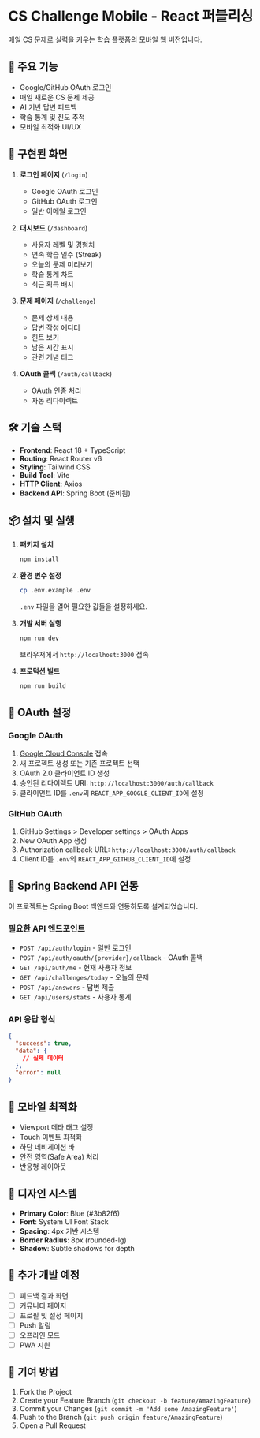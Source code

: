 # CS Challenge Mobile - React 퍼블리싱

매일 CS 문제로 실력을 키우는 학습 플랫폼의 모바일 웹 버전입니다.

## 🚀 주요 기능

- Google/GitHub OAuth 로그인
- 매일 새로운 CS 문제 제공
- AI 기반 답변 피드백
- 학습 통계 및 진도 추적
- 모바일 최적화 UI/UX

## 📱 구현된 화면

1. **로그인 페이지** (`/login`)
   - Google OAuth 로그인
   - GitHub OAuth 로그인
   - 일반 이메일 로그인

2. **대시보드** (`/dashboard`)
   - 사용자 레벨 및 경험치
   - 연속 학습 일수 (Streak)
   - 오늘의 문제 미리보기
   - 학습 통계 차트
   - 최근 획득 배지

3. **문제 페이지** (`/challenge`)
   - 문제 상세 내용
   - 답변 작성 에디터
   - 힌트 보기
   - 남은 시간 표시
   - 관련 개념 태그

4. **OAuth 콜백** (`/auth/callback`)
   - OAuth 인증 처리
   - 자동 리다이렉트

## 🛠️ 기술 스택

- **Frontend**: React 18 + TypeScript
- **Routing**: React Router v6
- **Styling**: Tailwind CSS
- **Build Tool**: Vite
- **HTTP Client**: Axios
- **Backend API**: Spring Boot (준비됨)

## 📦 설치 및 실행

1. **패키지 설치**
   ```bash
   npm install
   ```

2. **환경 변수 설정**
   ```bash
   cp .env.example .env
   ```
   `.env` 파일을 열어 필요한 값들을 설정하세요.

3. **개발 서버 실행**
   ```bash
   npm run dev
   ```
   브라우저에서 `http://localhost:3000` 접속

4. **프로덕션 빌드**
   ```bash
   npm run build
   ```

## 🔐 OAuth 설정

### Google OAuth
1. [Google Cloud Console](https://console.cloud.google.com/) 접속
2. 새 프로젝트 생성 또는 기존 프로젝트 선택
3. OAuth 2.0 클라이언트 ID 생성
4. 승인된 리다이렉트 URI: `http://localhost:3000/auth/callback`
5. 클라이언트 ID를 `.env`의 `REACT_APP_GOOGLE_CLIENT_ID`에 설정

### GitHub OAuth
1. GitHub Settings > Developer settings > OAuth Apps
2. New OAuth App 생성
3. Authorization callback URL: `http://localhost:3000/auth/callback`
4. Client ID를 `.env`의 `REACT_APP_GITHUB_CLIENT_ID`에 설정

## 🔗 Spring Backend API 연동

이 프로젝트는 Spring Boot 백엔드와 연동하도록 설계되었습니다.

### 필요한 API 엔드포인트

- `POST /api/auth/login` - 일반 로그인
- `POST /api/auth/oauth/{provider}/callback` - OAuth 콜백
- `GET /api/auth/me` - 현재 사용자 정보
- `GET /api/challenges/today` - 오늘의 문제
- `POST /api/answers` - 답변 제출
- `GET /api/users/stats` - 사용자 통계

### API 응답 형식
```json
{
  "success": true,
  "data": {
    // 실제 데이터
  },
  "error": null
}
```

## 📱 모바일 최적화

- Viewport 메타 태그 설정
- Touch 이벤트 최적화
- 하단 네비게이션 바
- 안전 영역(Safe Area) 처리
- 반응형 레이아웃

## 🎨 디자인 시스템

- **Primary Color**: Blue (#3b82f6)
- **Font**: System UI Font Stack
- **Spacing**: 4px 기반 시스템
- **Border Radius**: 8px (rounded-lg)
- **Shadow**: Subtle shadows for depth

## 📝 추가 개발 예정

- [ ] 피드백 결과 화면
- [ ] 커뮤니티 페이지
- [ ] 프로필 및 설정 페이지
- [ ] Push 알림
- [ ] 오프라인 모드
- [ ] PWA 지원

## 🤝 기여 방법

1. Fork the Project
2. Create your Feature Branch (`git checkout -b feature/AmazingFeature`)
3. Commit your Changes (`git commit -m 'Add some AmazingFeature'`)
4. Push to the Branch (`git push origin feature/AmazingFeature`)
5. Open a Pull Request
